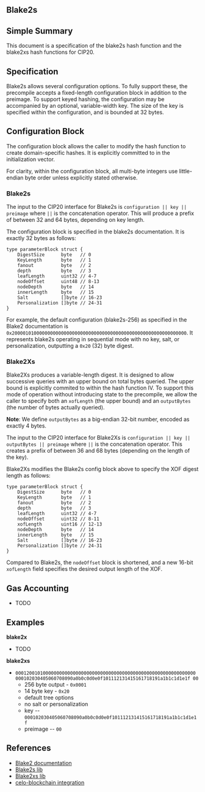 ## Blake2s

## Simple Summary

This document is a specification of the blake2s hash function and the blake2xs
hash functions for CIP20.

## Specification

Blake2s allows several configuration options. To fully support these, the
precompile accepts a fixed-length configuration block in addition to the
preimage. To support keyed hashing, the configuration may be accompanied by an
optional, variable-width key. The size of the key is specified within the
configuration, and is bounded at 32 bytes.

## Configuration Block

The configuration block allows the caller to modify the hash function to create
domain-specific hashes. It is explicitly committed to in the initialization
vector.

For clarity, within the configuration block, all multi-byte integers use
little-endian byte order unless explicitly stated otherwise.

### Blake2s

The input to the CIP20 interface for Blake2s is
`configuration || key || preimage` where `||` is the concatenation operator.
This will produce a prefix of between 32 and 64 bytes, depending on key length.

The configuration block is specified in the blake2s documentation. It is
exactly 32 bytes as follows:

```
type parameterBlock struct {
	DigestSize      byte   // 0
	KeyLength       byte   // 1
	fanout          byte   // 2
	depth           byte   // 3
	leafLength      uint32 // 4-7
	nodeOffset      uint48 // 8-13
	nodeDepth       byte   // 14
	innerLength     byte   // 15
	Salt            []byte // 16-23
	Personalization []byte // 24-31
}
```

For example, the default configuration (blake2s-256) as specified in the Blake2
documentation is
`0x2000010100000000000000000000000000000000000000000000000000000000`. It
represents blake2s operating in sequential mode with no key, salt, or
personalization, outputting a `0x20` (32) byte digest.

### Blake2Xs

Blake2Xs produces a variable-length digest. It is designed to allow successive
queries with an upper bound on total bytes queried. The upper bound is
explicitly commited to within the hash function IV. To support this mode of
operation without introducing state to the precompile, we allow the caller to
specify both an `xofLength` (the upper bound) and an `outputBytes` (the number
of bytes actually queried).

**Note**: We define `outputBytes` as a big-endian 32-bit number, encoded as
exactly 4 bytes.

The input to the CIP20 interface for Blake2Xs is
`configuration || key || outputBytes || preimage` where `||` is the
concatenation operator. This creates a prefix of between 36 and 68 bytes
(depending on the length of the key).

Blake2Xs modifies the Blake2s config block above to specify the XOF digest
length as follows:

```
type parameterBlock struct {
	DigestSize      byte   // 0
	KeyLength       byte   // 1
	fanout          byte   // 2
	depth           byte   // 3
	leafLength      uint32 // 4-7
	nodeOffset      uint32 // 8-11
	xofLength       uint16 // 12-13
	nodeDepth       byte   // 14
	innerLength     byte   // 15
	Salt            []byte // 16-23
	Personalization []byte // 24-31
}
```

Compared to Blake2s, the `nodeOffset` block is shortened, and a new 16-bit
`xofLength` field specifies the desired output length of the XOF.

## Gas Accounting

- TODO

## Examples

**blake2x**

- TODO

**blake2xs**

- `000120010100000000000000000000000000000000000000000000000000000000 000102030405060708090a0b0c0d0e0f101112131415161718191a1b1c1d1e1f 00`
    - 256 byte output - `0x0001`
    - 14 byte key - `0x20`
    - default tree options
    - no salt or personalization
    - key --
    `000102030405060708090a0b0c0d0e0f101112131415161718191a1b1c1d1e1f`
    - preimage -- `00`


## References

- [Blake2 documentation](https://www.blake2.net/blake2.pdf)
- [Blake2s lib](https://github.com/dchest/blake2s)
- [Blake2xs lib](https://github.com/dchest/blake2xs)
- [celo-blockchain integration](https://github.com/celo-org/celo-blockchain/tree/prestwich/cip-0020)
